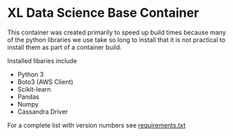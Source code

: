 # XL Data Science Base Container

This container was created primarily to speed up build times because many of the python libraries we use take so long to install that it is not practical to install them as part of a container build.

Installed libaries include

* Python 3
* Boto3 (AWS Client)
* Scikit-learn
* Pandas
* Numpy
* Cassandra Driver

For a complete list with version numbers see [requirements.txt](./requirements.txt)

